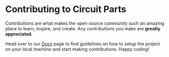 # Contributing to Circuit Parts

Contributions are what makes the open source community such an amazing place to learn, inspire, and create. Any contributions you make are **greatly appreciated**.

Head over to our [Docs](https://circuitparts.in/docs) page to find guidelines on how to setup the project on your local machine and start making contributions. Happy coding!
